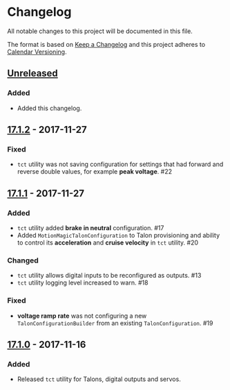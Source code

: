 # Changelog

All notable changes to this project will be documented in this file.

The format is based on [Keep a Changelog](http://keepachangelog.com/en/1.0.0/) and this project adheres to [Calendar Versioning](http://calver.org/).

## [Unreleased]

### Added

- Added this changelog.

## [17.1.2] - 2017-11-27

### Fixed

- `tct` utility was not saving configuration for settings that had forward and reverse double values, for example **peak voltage**. #22

## [17.1.1] - 2017-11-27

### Added

- `tct` utility added **brake in neutral** configuration. #17
- Added `MotionMagicTalonConfiguration` to Talon provisioning and ability to control its **acceleration** and **cruise velocity** in `tct` utility. #20

### Changed

- `tct` utility allows digital inputs to be reconfigured as outputs. #13
- `tct` utility logging level increased to warn. #18

### Fixed

- **voltage ramp rate** was not configuring a new `TalonConfigurationBuilder` from an existing `TalonConfiguration`. #19

## [17.1.0] - 2017-11-16

### Added

- Released `tct` utility for Talons, digital outputs and servos.

[17.1.0]: https://github.com/strykeforce/thirdcoast/compare/v17.0.23...v17.1.0
[17.1.1]: https://github.com/strykeforce/thirdcoast/compare/v17.1.0...v17.1.1
[17.1.2]: https://github.com/strykeforce/thirdcoast/compare/v17.1.1...v17.1.2
[unreleased]: https://github.com/strykeforce/thirdcoast/compare/v17.1.2...develop
